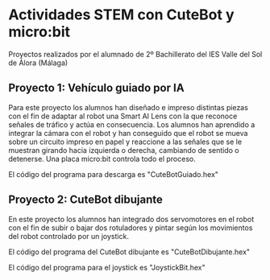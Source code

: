 # Actividades STEM con CuteBot y micro:bit
Proyectos realizados por el alumnado de 2º Bachillerato del IES Valle del Sol de Álora (Málaga)
## Proyecto 1: Vehículo guiado por IA
Para este proyecto los alumnos han diseñado e impreso distintas piezas con el fin de adaptar al robot una Smart AI Lens con la que reconoce señales de tráfico y actúa en consecuencia. Los alumnos han aprendido a integrar la cámara con el robot y han conseguido que el robot se mueva sobre un circuito impreso en papel y reaccione a las señales que se le muestran girando hacia izquierda o derecha, cambiando de sentido o detenerse. Una placa micro:bit controla todo el proceso.

El código del programa para descarga es "CuteBotGuiado.hex"

## Proyecto 2: CuteBot dibujante
En este proyecto los alumnos han integrado dos servomotores en el robot con el fin de subir o bajar dos rotuladores y pintar según los movimientos del robot controlado por un joystick.

El código del programa del CuteBot dibujante es "CuteBotDibujante.hex"

El código del programa para el joystick es "JoystickBit.hex"
